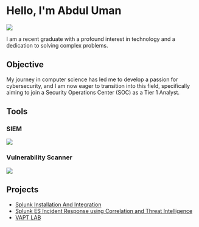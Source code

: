 # Hello, I'm Abdul Uman
<a href="https://www.linkedin.com/in/abdul-uman-0a599027a"><img src="https://img.shields.io/badge/-LinkedIn-0072b1?&style=for-the-badge&logo=linkedin&logoColor=white" /></a>


I am a recent graduate with a profound interest in technology and a dedication to solving complex problems.

## Objective

My journey in computer science has led me to develop a passion for cybersecurity, and I am now eager to transition into this field, specifically aiming to join a Security Operations Center (SOC) as a Tier 1 Analyst.

## Tools

### SIEM 
<div>
    <img src="https://img.shields.io/badge/-Splunk-000000?&style=for-the-badge&logo=Splunk&logoColor=white" />
</div>

### Vulnerability Scanner 

<img src="https://img.shields.io/badge/-Nessus-00A1E0?&style=for-the-badge&logo=tenable&logoColor=white" />



## Projects
- <a href="https://github.com/Abdul-Uman/Splunk-installation-and-integration">Splunk Installation And Integration </a>
- <a href="https://github.com/Abdul-Uman/Splunk-ES-Incident-Response-using-Correlation-and-Threat-Intelligence">Splunk ES Incident Response using Correlation and Threat Intelligence </a>
- <a href="https://github.com/Abdul-Uman/-Vulnerability-Assessment-and-Penetration-Testing/tree/main">VAPT LAB </a>
